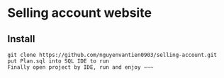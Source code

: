 # Selling account website 
## Install
```
git clone https://github.com/nguyenvantien0903/selling-account.git
put Plan.sql into SQL IDE to run 
Finally open project by IDE, run and enjoy ~~~
```
